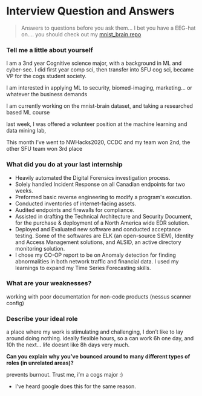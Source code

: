 # Interview Question and Answers 

> Answers to questions before you ask them... I bet you have a EEG-hat on.... you should check out my [mnist_brain repo](<https://github.com/alik604/mnist_brain>)

### Tell me a little about yourself

I am a 3nd year Cognitive science major, with a background in ML and cyber-sec. I did first year comp sci, then transfer into SFU cog sci, became VP for the cogs student society. 

I am interested in applying ML to security, biomed-imaging, marketing... or whatever the business demands

I am currently working on the mnist-brain dataset, and taking a researched based ML course 

last week, I was offered a volunteer position at the machine learning and data mining lab,  

This month I’ve went to NWHacks2020, CCDC and my team won 2nd, the other SFU team won 3rd place



### What did you do at your last internship 

- Heavily automated the Digital Forensics investigation process.
- Solely handled Incident Response on all Canadian endpoints for two weeks.
- Preformed basic reverse engineering to modify a program's execution.
- Conducted inventories of internet-facing assets.
- Audited endpoints and firewalls for compliance.
- Assisted in drafting the Technical Architecture and Security Document, for the purchase & deployment of a North America wide EDR solution.
- Deployed and Evaluated new software and conducted acceptance testing. Some of the softwares are ELK (an open-source SIEM), Identity and Access Management solutions, and ALSID, an active directory monitoring solution.
- I chose my CO-OP report to be on Anomaly detection for finding abnormalities in both network traffic and financial data. I used my learnings to expand my Time Series Forecasting skills.

### What are your weaknesses?

working with poor documentation for non-code products (nessus scanner config)

### **Describe your ideal role**

a place where my work is stimulating and challenging, I don’t like to lay around doing nothing. ideally flexible hours, so a can work 6h one day, and 10h the next... life doesnt like 8h days very much. 



**Can you explain why you’ve bounced around to many different types of roles (in unrelated areas)?**

prevents burnout. Trust me, i’m a cogs major :)    

*  I’ve heard google does this for the same reason. 







